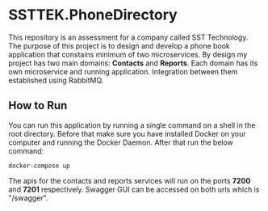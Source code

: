 # SSTTEK.PhoneDirectory
This repository is an assessment for a company called SST Technology. The purpose of this project is to design and develop a phone book application that constains minimum of two microservices. By design my project has two main domains: **Contacts** and **Reports**. Each domain has its own microservice and running application. Integration between them established using RabbitMQ.

## How to Run
You can run this application by running a single command on a shell in the root directory. Before that make sure you have installed Docker on your computer and running the Docker Daemon. After that run the below command:

`docker-compose up`

The apis for the contacts and reports services will run on the ports **7200** and **7201** respectively. Swagger GUI can be accessed on both urls which is "/swagger".
